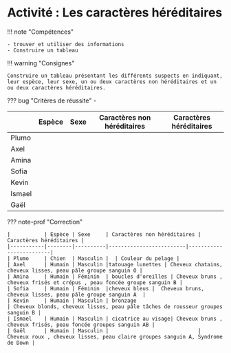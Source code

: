 # Activité : Les caractères héréditaires
!!! note "Compétences"

    - trouver et utiliser des informations 
    - Construire un tableau

!!! warning "Consignes"

    Construire un tableau présentant les différents suspects en indiquant, leur espèce, leur sexe, un ou deux caractères non héréditaires et un ou deux caractères héréditaires.
    
??? bug "Critères de réussite"
    - 


|           | Espèce | Sexe | Caractères non héréditaires | Caractères héréditaires |
|-----------|--------|------|-----------------------------|-------------------------|
| Plumo     |        |      |                             |                         |
| Axel      |        |      |                             |                         |
| Amina     |        |      |                             |                         |
| Sofia     |        |      |                             |                         |
| Kevin     |        |      |                             |                         |
| Ismael    |        |      |                             |                         |
| Gaël      |        |      |                             |                         |


??? note-prof "Correction"

    |           | Espèce | Sexe     | Caractères non héréditaires | Caractères héréditaires |
    |-----------|--------|----------|-------------------------|-------------------------|
    | Plumo     | Chien  | Masculin |  | Couleur du pelage |
    | Axel      | Humain | Masculin |tatouage lunettes | Cheveux chatains, cheveux lisses, peau pâle groupe sanguin O |
    | Amina     | Humain | Féminin  | boucles d'oreilles | Cheveux bruns , cheveux frisés et crépus , peau foncée groupe sanguin B |
    | Sofia     | Humain | Féminin  |cheveux bleus |  Cheveux bruns, cheveux lisses, peau pâle groupe sanguin A  |
    | Kevin     | Humain | Masculin | bronzage                            | Cheveux blonds, cheveux lisses, peau pâle tâches de rousseur groupes sanguin B |
    | Ismael    | Humain | Masculin | cicatrice au visage| Cheveux bruns , cheveux frisés, peau foncée groupes sanguin AB |
    | Gaël      | Humain | Masculin |                             | Cheveux roux , cheveux lisses, peau claire groupes sanguin A, Syndrome de Down |

